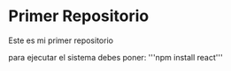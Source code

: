 <h1>Primer Repositorio</h1>
<p>Este es mi primer repositorio</p>
para ejecutar el sistema debes poner: 
'''npm install react'''
